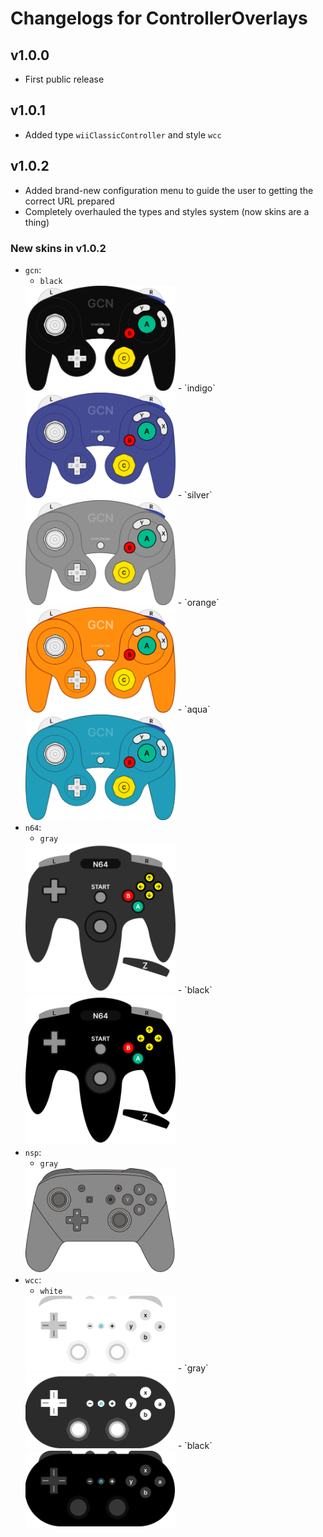 # Changelogs for ControllerOverlays

## v1.0.0

- First public release

## v1.0.1

- Added type `wiiClassicController` and style `wcc`

## v1.0.2

- Added brand-new configuration menu to guide the user to getting the correct URL prepared
- Completely overhauled the types and styles system (now skins are a thing)

### New skins in v1.0.2

- `gcn`:
  - `black`   
  <img src="./styles/gcn/gamecube_black.svg" width="240">
  - `indigo`   
  <img src="./styles/gcn/gamecube_indigo.svg" width="240">
  - `silver`   
  <img src="./styles/gcn/gamecube_silver.svg" width="240">
  - `orange`   
  <img src="./styles/gcn/gamecube_orange.svg" width="240">
  - `aqua`   
  <img src="./styles/gcn/gamecube_aqua.svg" width="240">
- `n64`:
  - `gray`   
  <img src="./styles/n64/n64_gray.svg" width="240">
  - `black`   
  <img src="./styles/n64/n64_black.svg" width="240">
- `nsp`:
  - `gray`   
  <img src="./styles/nsp/pro_controller_gray.svg" width="240">
- `wcc`:
  - `white`   
  <img src="./styles/wcc/wcc_white.svg" width="240">
  - `gray`   
  <img src="./styles/wcc/wcc_gray.svg" width="240">
  - `black`   
  <img src="./styles/wcc/wcc_black.svg" width="240">